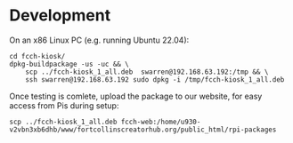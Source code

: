 # Development

On an x86 Linux PC (e.g. running Ubuntu 22.04):

```shell
cd fcch-kiosk/
dpkg-buildpackage -us -uc && \
    scp ../fcch-kiosk_1_all.deb  swarren@192.168.63.192:/tmp && \
    ssh swarren@192.168.63.192 sudo dpkg -i /tmp/fcch-kiosk_1_all.deb
```

Once testing is comlete, upload the package to our website, for easy access
from Pis during setup:

```shell
scp ../fcch-kiosk_1_all.deb fcch-web:/home/u930-v2vbn3xb6dhb/www/fortcollinscreatorhub.org/public_html/rpi-packages
```
